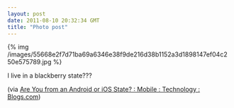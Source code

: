 ```yaml
---
layout: post
date: 2011-08-10 20:32:34 GMT
title: "Photo post"
---
```

{% img /images/55668e2f7d71ba69a6346e38f9de216d38b1152a3d1898147ef04c250e575789.jpg %}

<p>I live in a blackberry state???</p>&#13;
<p>(via <a href="http://www.blogs.com/2011/08/05/are-you-from-an-android-or-ios-state.html">Are You from an Android or iOS State? : Mobile : Technology : Blogs.com</a>)</p> 